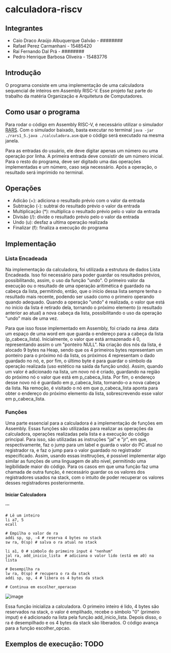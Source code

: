 # calculadora-riscv
## Integrantes
- Caio Draco Araújo Albuquerque Galvão - ########
- Rafael Perez Carmanhani - 15485420
- Raí Fernando Dal Prá - ########
- Pedro Henrique Barbosa Oliveira - 15483776

## Introdução
O programa consiste em uma implementação de uma calculadora sequencial de inteiros em Assembly RISC-V. Esse projeto faz parte do trabalho da matéria Organização e Arquitetura de Computadores. 

## Como usar o programa
Para rodar o código em Assembly RISC-V, é necessário utilizar o simulador [RARS](https://andrewt0301.github.io/hse-acos-course/software/rars.html). Com o simulador baixado, basta executar no terminal ``java -jar ./rars1_5.java ./calculadora.asm`` que o código será executado na mesma janela.

Para as entradas do usuário, ele deve digitar apenas um número ou uma operação por linha. A primeira entrada deve consistir de um número inicial. Para o resto do programa, deve ser digitado uma das operações implementadas e um número, caso seja necessário. Após a operação, o resultado será imprimido no terminal. 

## Operações
- Adicão (+): adiciona o resultado prévio com o valor da entrada
- Subtração (-): subtrai do resultado prévio o valor da entrada
- Multiplicação (*): multiplica o resultado prévio pelo o valor da entrada
- Divisão (/): divide o resultado prévio pelo o valor da entrada
- Undo (u): desfaz a ultima operação realizada
- Finalizar (f): finaliza a execução do programa

## Implementação
### Lista Encadeada
Na implementação da calculadora, foi utilizada a estrutura de dados Lista Encadeada. Isso foi necessário para poder guardar os resultados prévios, possibilitando, assim, o uso da função "undo". O primeiro valor da execução ou o resultado de uma operação aritimética é guardado na cabeça da lista, permitindo, então, que o início dessa lista sempre tenha o resultado mais recente, podendo ser usado como o primeiro operando quando adequado. Quando a operação "undo" é realizada, o valor que está no início da lista é retirado dela, tornando o próximo elemento (o resultado anterior ao atual) a nova cabeça da lista, possibilitando o uso da operação "undo" mais de uma vez.

Para que isso fosse implementado em Assembly, foi criado na área .data um espaço de uma word em que guarda o endereço para a cabeça da lista (p_cabeca_lista). Inicialmente, o valor que está armazenado é 0, representando assim o um "ponteiro NULL". Na criação dos nós da lista, é alocado 9 bytes na Heap, sendo que os 4 primeiros bytes representam um ponteiro para o próximo nó da lista, os próximos 4 representam o dado guardado no nó, e, por fim, o último byte é para guardar o símbolo da operação realizada (uso estético na saída da função undo). Assim, quando um valor é adicionado na lista, um novo nó é criado, guardando na região do próximo nó o valor que está em p_cabeca_lista. Por fim, o endereço desse novo nó é guardado em p_cabeca_lista, tornando-o a nova cabeça da lista. Na remoção, é visitado o nó em que p_cabeca_lista aponta para obter o endereço do próximo elemento da lista, sobrescrevendo esse valor em p_cabeca_lista.

### Funções
Uma parte essencial para a calculadora é a implementação de funções em Assembly. Essas funções são utilizadas para realizar as operações da calculadora, operações realizadas pela lista e a execução do código principal. Para isso, são utilizadas as instruções "jal" e "jr", em que, respectivamente, faz o jump para um label e guarda o valor do PC atual no registrador ra, e faz o jump para o valor guardado no registrador especificado. Assim, usando essas insttruções, é possível implementar algo similar as funções de uma linguagem de alto nível, permitindo uma legibilidade maior do código. Para os casos em que uma função faz uma chamada de outra função, é necessário guardar os os valores dos registradores usados na stack, com o intuito de poder recuperar os valores desses registradores posteriormente.

#### Iniciar Calculadora

'''

	# Lê um inteiro
	li a7, 5
	ecall 
 
	# Empilha o valor de ra
	addi sp, sp, -4 # reserva 4 bytes no stack
	sw ra, 0(sp) # salva o ra atual no stack
	
	li a1, 0 # simbolo do primeiro input é "nenhum"
	jal ra, add_inicio_lista  # adiciona o valor lido (está em a0) na lista
	
	# Desempilha ra
	lw ra, 0(sp) # recupera o ra da stack
	addi sp, sp, 4 # libera os 4 bytes da stack
	
	# Continua em escolher_operacao

 ![image](https://github.com/user-attachments/assets/6c541695-342c-45f3-a719-e1e061218c02)


Essa função inicializa a calculadora. O primeiro inteiro é lido, 4 bytes são reservados na stack, o valor é emplihado, recebe o símbolo "0" (primeiro imput) e é adicionado na lista pela função add_inicio_lista. Depois disso, o ra é desempilhado e os 4 bytes da stack são liberados. O código avança para a função escolher_opcao.

## Exemplos de execução: TODO
